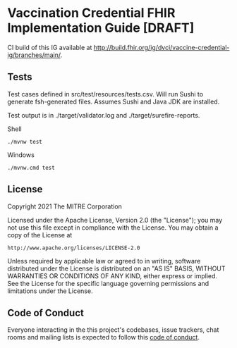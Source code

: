 # Vaccination Credential FHIR Implementation Guide \[DRAFT\]

CI build of this IG available at <http://build.fhir.org/ig/dvci/vaccine-credential-ig/branches/main/>.

## Tests

Test cases defined in src/test/resources/tests.csv. Will run Sushi to generate fsh-generated files. Assumes Sushi and Java JDK are installed.

Test output is in ./target/validator.log and ./target/surefire-reports.

Shell

    ./mvnw test

Windows

    ./mvnw.cmd test


## License

Copyright 2021 The MITRE Corporation

Licensed under the Apache License, Version 2.0 (the "License"); you may not use this file except in compliance with the License. You may obtain a copy of the License at
```
http://www.apache.org/licenses/LICENSE-2.0
```
Unless required by applicable law or agreed to in writing, software distributed under the License is distributed on an "AS IS" BASIS, WITHOUT WARRANTIES OR CONDITIONS OF ANY KIND, either express or implied. See the License for the specific language governing permissions and limitations under the License.

## Code of Conduct

Everyone interacting in the this project's codebases, issue trackers, chat rooms and mailing lists is expected to follow this [code of conduct](https://github.com/dvci/health_cards/blob/master/CODE_OF_CONDUCT.md).